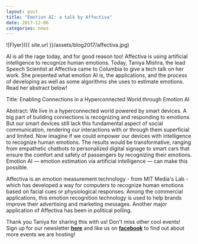 ```yaml
---
layout: post
title: "Emotion AI: a talk by Affectiva"
date: 2017-12-06
categories: news
---
```


![Flyer]({{ site.url }}/assets/blog2017/affectiva.jpg)

AI is all the rage today, and for good reason too! Affectiva is using artificial intelligence to recognize human emotions. Today,
Taniya Mishra, the lead Speech Scientist at Affectiva came to Columbia to give a tech talk on her work. She presented what emotion AI is, the applications, and the process of developing as well as some algorithms she uses to estimate emotions. 
Read her abstract below!


Title: Enabling Connections in a Hyperconnected World through Emotion AI

Abstract: 
We live in a hyperconnected world powered by smart devices. A big part of building connections is recognizing and responding to emotions. But our smart devices still lack this fundamental aspect of social communication, rendering our interactions with or through them superficial and limited. Now imagine if we could empower our devices with intelligence to recognize human emotions. The results would be transformative, ranging from empathetic chatbots to personalized digital signage to smart cars that ensure the comfort and safety of passengers by recognizing their emotions. Emotion AI — emotion estimation via artificial intelligence — can make this possible.

Affectiva is an emotion measurement technology - from MIT Media's Lab - which has developed a way for computers to recognize human emotions based on facial cues or physiological responses. Among the commercial applications, this emotion recognition technology is used to help brands improve their advertising and marketing messages. Another major application of Affectiva has been in political polling.

Thank you Taniya for sharing this with us! Don't miss other cool events! Sign up for our newsletter [**here**][mailinglist] and like us on [**facebook**][facebook] to find out about more events we are hosting!


[mailinglist]: http://columbia.us9.list-manage.com/subscribe?u=4c6a1c710f8ab9cce10272368&id=593b5faa43
[facebook]:https://www.facebook.com/CUWICS
